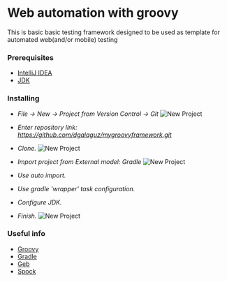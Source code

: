 # Web automation with groovy

This is basic basic testing framework designed to be used as template for automated web(and/or mobile) testing

### Prerequisites

* [IntelliJ IDEA](https://www.jetbrains.com/idea/download)
* [JDK](http://www.oracle.com/technetwork/java/javase/downloads/jdk8-downloads-2133151.html)

### Installing
* *File -> New -> Project from Version Control -> Git*
![New Project](/../screenshots/2018-05-30_18-58-43.png)  
* *Enter repository link: https://github.com/dgalaguz/mygroovyframework.git*
* *Clone.*
![New Project](/../screenshots/2018-05-31_13-33-23.png)
  
* *Import project from External model: Gradle*
![New Project](/../screenshots/2018-05-30_18-59-02.png)
  
* *Use auto import.*
* *Use gradle 'wrapper' task configuration.*
* *Configure JDK.*
* *Finish.*
![New Project](/../screenshots/2018-05-30_18-59-32.png)
  
### Useful info
* [Groovy](http://groovy-lang.org/)
* [Gradle](https://gradle.org/)
* [Geb](http://www.gebish.org/)
* [Spock](http://spockframework.org/)